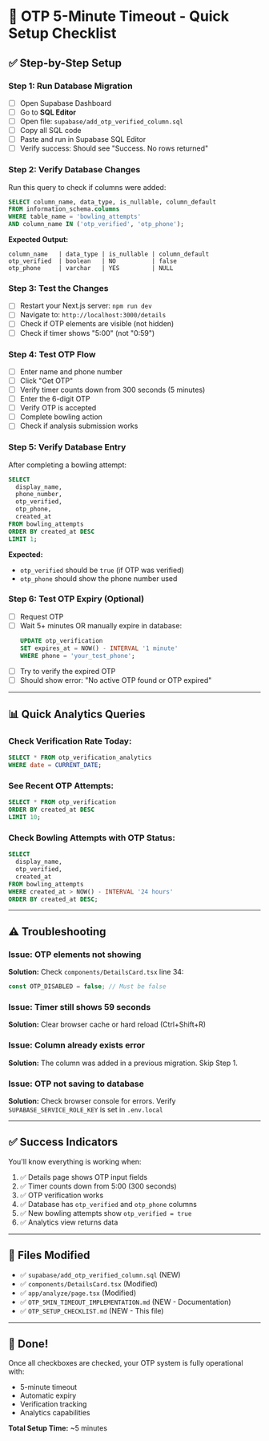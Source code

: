 # 🎯 OTP 5-Minute Timeout - Quick Setup Checklist

## ✅ Step-by-Step Setup

### **Step 1: Run Database Migration**
- [ ] Open Supabase Dashboard
- [ ] Go to **SQL Editor**
- [ ] Open file: `supabase/add_otp_verified_column.sql`
- [ ] Copy all SQL code
- [ ] Paste and run in Supabase SQL Editor
- [ ] Verify success: Should see "Success. No rows returned"

### **Step 2: Verify Database Changes**
Run this query to check if columns were added:
```sql
SELECT column_name, data_type, is_nullable, column_default
FROM information_schema.columns
WHERE table_name = 'bowling_attempts' 
AND column_name IN ('otp_verified', 'otp_phone');
```

**Expected Output:**
```
column_name   | data_type | is_nullable | column_default
otp_verified  | boolean   | NO          | false
otp_phone     | varchar   | YES         | NULL
```

### **Step 3: Test the Changes**
- [ ] Restart your Next.js server: `npm run dev`
- [ ] Navigate to: `http://localhost:3000/details`
- [ ] Check if OTP elements are visible (not hidden)
- [ ] Check if timer shows "5:00" (not "0:59")

### **Step 4: Test OTP Flow**
- [ ] Enter name and phone number
- [ ] Click "Get OTP"
- [ ] Verify timer counts down from 300 seconds (5 minutes)
- [ ] Enter the 6-digit OTP
- [ ] Verify OTP is accepted
- [ ] Complete bowling action
- [ ] Check if analysis submission works

### **Step 5: Verify Database Entry**
After completing a bowling attempt:
```sql
SELECT 
  display_name,
  phone_number,
  otp_verified,
  otp_phone,
  created_at
FROM bowling_attempts
ORDER BY created_at DESC
LIMIT 1;
```

**Expected:**
- `otp_verified` should be `true` (if OTP was verified)
- `otp_phone` should show the phone number used

### **Step 6: Test OTP Expiry (Optional)**
- [ ] Request OTP
- [ ] Wait 5+ minutes OR manually expire in database:
  ```sql
  UPDATE otp_verification 
  SET expires_at = NOW() - INTERVAL '1 minute'
  WHERE phone = 'your_test_phone';
  ```
- [ ] Try to verify the expired OTP
- [ ] Should show error: "No active OTP found or OTP expired"

---

## 📊 Quick Analytics Queries

### **Check Verification Rate Today:**
```sql
SELECT * FROM otp_verification_analytics 
WHERE date = CURRENT_DATE;
```

### **See Recent OTP Attempts:**
```sql
SELECT * FROM otp_verification 
ORDER BY created_at DESC 
LIMIT 10;
```

### **Check Bowling Attempts with OTP Status:**
```sql
SELECT 
  display_name,
  otp_verified,
  created_at
FROM bowling_attempts
WHERE created_at > NOW() - INTERVAL '24 hours'
ORDER BY created_at DESC;
```

---

## ⚠️ Troubleshooting

### **Issue: OTP elements not showing**
**Solution:** Check `components/DetailsCard.tsx` line 34:
```typescript
const OTP_DISABLED = false; // Must be false
```

### **Issue: Timer still shows 59 seconds**
**Solution:** Clear browser cache or hard reload (Ctrl+Shift+R)

### **Issue: Column already exists error**
**Solution:** The column was added in a previous migration. Skip Step 1.

### **Issue: OTP not saving to database**
**Solution:** Check browser console for errors. Verify `SUPABASE_SERVICE_ROLE_KEY` is set in `.env.local`

---

## ✅ Success Indicators

You'll know everything is working when:

1. ✅ Details page shows OTP input fields
2. ✅ Timer counts down from 5:00 (300 seconds)
3. ✅ OTP verification works
4. ✅ Database has `otp_verified` and `otp_phone` columns
5. ✅ New bowling attempts show `otp_verified = true`
6. ✅ Analytics view returns data

---

## 📝 Files Modified

- ✅ `supabase/add_otp_verified_column.sql` (NEW)
- ✅ `components/DetailsCard.tsx` (Modified)
- ✅ `app/analyze/page.tsx` (Modified)
- ✅ `OTP_5MIN_TIMEOUT_IMPLEMENTATION.md` (NEW - Documentation)
- ✅ `OTP_SETUP_CHECKLIST.md` (NEW - This file)

---

## 🎉 Done!

Once all checkboxes are checked, your OTP system is fully operational with:
- 5-minute timeout
- Automatic expiry
- Verification tracking
- Analytics capabilities

**Total Setup Time:** ~5 minutes

